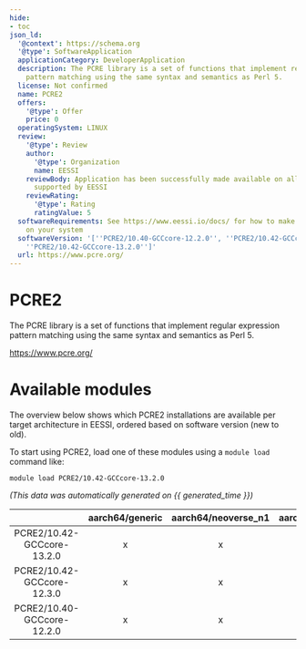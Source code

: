```yaml
---
hide:
- toc
json_ld:
  '@context': https://schema.org
  '@type': SoftwareApplication
  applicationCategory: DeveloperApplication
  description: The PCRE library is a set of functions that implement regular expression
    pattern matching using the same syntax and semantics as Perl 5.
  license: Not confirmed
  name: PCRE2
  offers:
    '@type': Offer
    price: 0
  operatingSystem: LINUX
  review:
    '@type': Review
    author:
      '@type': Organization
      name: EESSI
    reviewBody: Application has been successfully made available on all architectures
      supported by EESSI
    reviewRating:
      '@type': Rating
      ratingValue: 5
  softwareRequirements: See https://www.eessi.io/docs/ for how to make EESSI available
    on your system
  softwareVersion: '[''PCRE2/10.40-GCCcore-12.2.0'', ''PCRE2/10.42-GCCcore-12.3.0'',
    ''PCRE2/10.42-GCCcore-13.2.0'']'
  url: https://www.pcre.org/
---
```


PCRE2
=====


The PCRE library is a set of functions that implement regular expression pattern matching using the same syntax and semantics as Perl 5.

https://www.pcre.org/
# Available modules


The overview below shows which PCRE2 installations are available per target architecture in EESSI, ordered based on software version (new to old).

To start using PCRE2, load one of these modules using a `module load` command like:

```shell
module load PCRE2/10.42-GCCcore-13.2.0
```

*(This data was automatically generated on {{ generated_time }})*  

| |aarch64/generic|aarch64/neoverse_n1|aarch64/neoverse_v1|aarch64/nvidia|x86_64/generic|x86_64/amd/zen2|x86_64/amd/zen3|x86_64/amd/zen4|x86_64/intel/haswell|x86_64/intel/sapphirerapids|x86_64/intel/skylake_avx512|
| :---: | :---: | :---: | :---: | :---: | :---: | :---: | :---: | :---: | :---: | :---: | :---: |
|PCRE2/10.42-GCCcore-13.2.0|x|x|x|-|x|x|x|x|x|x|x|
|PCRE2/10.42-GCCcore-12.3.0|x|x|x|-|x|x|x|x|x|x|x|
|PCRE2/10.40-GCCcore-12.2.0|x|x|x|-|x|x|x|x|x|x|x|
